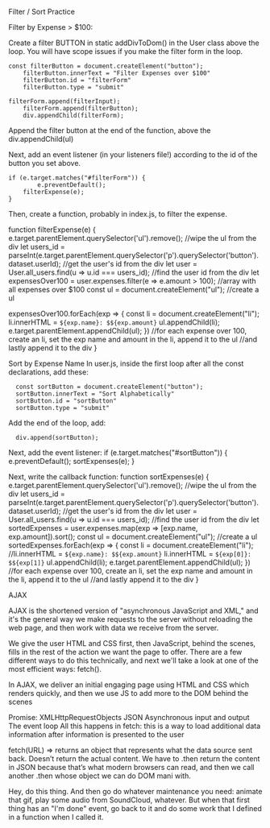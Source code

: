 Filter / Sort Practice

Filter by Expense > $100:

Create a filter BUTTON in static addDivToDom() in the User class above the loop. You will have scope issues if you make the filter form in the loop.

	const filterButton = document.createElement("button");
      	filterButton.innerText = "Filter Expenses over $100"
     	filterButton.id = "filterForm"
     	filterButton.type = "submit"

	filterForm.append(filterInput);
    	filterForm.append(filterButton);
      	div.appendChild(filterForm);

Append the filter button at the end of the function, above the div.appendChild(ul)

Next, add an event listener (in your listeners file!) according to the id of the button you set above.

	if (e.target.matches("#filterForm")) {
    		e.preventDefault();
   		filterExpense(e);
  	}
Then, create a function, probably in index.js, to filter the expense.

function filterExpense(e) {
  e.target.parentElement.querySelector('ul').remove();
  //wipe the ul from the div
  let users_id = parseInt(e.target.parentElement.querySelector('p').querySelector('button').dataset.userId);
  //get the user's id from the div
  let user = User.all_users.find(u => u.id === users_id);
  //find the user id from the div
  let expensesOver100 = user.expenses.filter(e => e.amount > 100);
  //array with all expenses over $100
  const ul = document.createElement("ul"); //create a ul

  expensesOver100.forEach(exp => {
    const li = document.createElement("li");
    li.innerHTML = `${exp.name}: $${exp.amount}`
    ul.appendChild(li);
    e.target.parentElement.appendChild(ul);
  }) //for each expense over 100, create an li, set the exp name and amount in the li, append it to the ul
  //and lastly append it to the div
}


Sort by Expense Name
In user.js, inside the first loop after all the const declarations, add these:

      const sortButton = document.createElement("button");
      sortButton.innerText = "Sort Alphabetically"
      sortButton.id = "sortButton"
      sortButton.type = "submit"

Add the end of the loop, add:

      div.append(sortButton);

Next, add the event listener:
if (e.target.matches("#sortButton")) {
    e.preventDefault();
    sortExpenses(e);
  }

Next, write the callback function:
function sortExpenses(e) {
  e.target.parentElement.querySelector('ul').remove();
  //wipe the ul from the div
  let users_id = parseInt(e.target.parentElement.querySelector('p').querySelector('button').dataset.userId);
  //get the user's id from the div
  let user = User.all_users.find(u => u.id === users_id);
  //find the user id from the div
  let sortedExpenses = user.expenses.map(exp => [exp.name, exp.amount]).sort();
  const ul = document.createElement("ul"); //create a ul
  sortedExpenses.forEach(exp => {
    const li = document.createElement("li");
    //li.innerHTML = `${exp.name}: $${exp.amount}`
    li.innerHTML = `${exp[0]}: $${exp[1]}`
    ul.appendChild(li);
    e.target.parentElement.appendChild(ul);
  }) //for each expense over 100, create an li, set the exp name and amount in the li, append it to the ul
  //and lastly append it to the div
}




AJAX

AJAX is the shortened version of "asynchronous JavaScript and XML," and it's the general way we make requests to the server without reloading the web page, and then work with data we receive from the server. 

We give the user HTML and CSS first, then JavaScript, behind the scenes, fills in the rest of the action we want the page to offer. There are a few different ways to do this technically, and next we'll take a look at one of the most efficient ways: fetch().

In AJAX, we deliver an initial engaging page using HTML and CSS which renders quickly, and then we use JS to add more to the DOM behind the scenes

Promise:
XMLHttpRequestObjects
JSON
Asynchronous input and output
The event loop
All this happens in fetch: this is a way to load additional data information after information is presented to the user


fetch(URL) => returns an object that represents what the data source sent back. Doesn’t return the actual content. We have to .then return the content in JSON because that’s what modern browsers can read, and then we call another .then whose object we can do DOM mani with.

Hey, do this thing. And then go do whatever maintenance you need: animate that gif, play some audio from SoundCloud, whatever. But when that first thing has an "I'm done" event, go back to it and do some work that I defined in a function when I called it.
